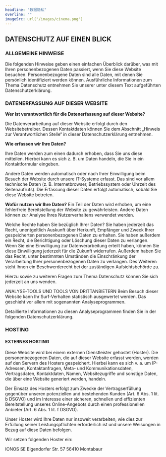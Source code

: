 ```yaml
---
headline: "数据隐私"
overline: ""
imageSrc: url("/images/cinema.png")
---
```


## DATENSCHUTZ AUF EINEN BLICK

### ALLGEMEINE HINWEISE

Die folgenden Hinweise geben einen einfachen Überblick darüber, was mit Ihren personenbezogenen Daten passiert, wenn Sie diese Website besuchen. Personenbezogene Daten sind alle Daten, mit denen Sie persönlich identifiziert werden können. Ausführliche Informationen zum Thema Datenschutz entnehmen Sie unserer unter diesem Text aufgeführten Datenschutzerklärung.

### DATENERFASSUNG AUF DIESER WEBSITE

**Wer ist verantwortlich für die Datenerfassung auf dieser Website?**

Die Datenverarbeitung auf dieser Website erfolgt durch den Websitebetreiber. Dessen Kontaktdaten können Sie dem Abschnitt „Hinweis zur Verantwortlichen Stelle“ in dieser Datenschutzerklärung entnehmen.

**Wie erfassen wir Ihre Daten?**

Ihre Daten werden zum einen dadurch erhoben, dass Sie uns diese mitteilen. Hierbei kann es sich z. B. um Daten handeln, die Sie in ein Kontaktformular eingeben.

Andere Daten werden automatisch oder nach Ihrer Einwilligung beim Besuch der Website durch unsere IT-Systeme erfasst. Das sind vor allem technische Daten (z. B. Internetbrowser, Betriebssystem oder Uhrzeit des Seitenaufrufs). Die Erfassung dieser Daten erfolgt automatisch, sobald Sie diese Website betreten.

**Wofür nutzen wir Ihre Daten?**
Ein Teil der Daten wird erhoben, um eine fehlerfreie Bereitstellung der Website zu gewährleisten. Andere Daten können zur Analyse Ihres Nutzerverhaltens verwendet werden.

Welche Rechte haben Sie bezüglich Ihrer Daten?
Sie haben jederzeit das Recht, unentgeltlich Auskunft über Herkunft, Empfänger und Zweck Ihrer gespeicherten personenbezogenen Daten zu erhalten. Sie haben außerdem ein Recht, die Berichtigung oder Löschung dieser Daten zu verlangen. Wenn Sie eine Einwilligung zur Datenverarbeitung erteilt haben, können Sie diese Einwilligung jederzeit für die Zukunft widerrufen. Außerdem haben Sie das Recht, unter bestimmten Umständen die Einschränkung der Verarbeitung Ihrer personenbezogenen Daten zu verlangen. Des Weiteren steht Ihnen ein Beschwerderecht bei der zuständigen Aufsichtsbehörde zu.

Hierzu sowie zu weiteren Fragen zum Thema Datenschutz können Sie sich jederzeit an uns wenden.

ANALYSE-TOOLS UND TOOLS VON DRITT­ANBIETERN
Beim Besuch dieser Website kann Ihr Surf-Verhalten statistisch ausgewertet werden. Das geschieht vor allem mit sogenannten Analyseprogrammen.

Detaillierte Informationen zu diesen Analyseprogrammen finden Sie in der folgenden Datenschutzerklärung.

### HOSTING

#### EXTERNES HOSTING

Diese Website wird bei einem externen Dienstleister gehostet (Hoster). Die personenbezogenen Daten, die auf dieser Website erfasst werden, werden auf den Servern des Hosters gespeichert. Hierbei kann es sich v. a. um IP-Adressen, Kontaktanfragen, Meta- und Kommunikationsdaten, Vertragsdaten, Kontaktdaten, Namen, Websitezugriffe und sonstige Daten, die über eine Website generiert werden, handeln.

Der Einsatz des Hosters erfolgt zum Zwecke der Vertragserfüllung gegenüber unseren potenziellen und bestehenden Kunden (Art. 6 Abs. 1 lit. b DSGVO) und im Interesse einer sicheren, schnellen und effizienten Bereitstellung unseres Online-Angebots durch einen professionellen Anbieter (Art. 6 Abs. 1 lit. f DSGVO).

Unser Hoster wird Ihre Daten nur insoweit verarbeiten, wie dies zur Erfüllung seiner Leistungspflichten erforderlich ist und unsere Weisungen in Bezug auf diese Daten befolgen.

Wir setzen folgenden Hoster ein:

IONOS SE
Elgendorfer Str. 57
56410 Montabaur
